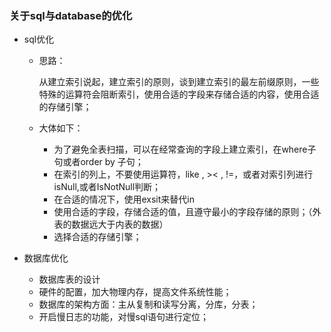 ### 关于sql与database的优化

- sql优化
  - 思路：

    从建立索引说起，建立索引的原则，谈到建立索引的最左前缀原则，一些特殊的运算符会阻断索引，使用合适的字段来存储合适的内容，使用合适的存储引擎；

  - 大体如下：

    - 为了避免全表扫描，可以在经常查询的字段上建立索引，在where子句或者order by 子句；
    - 在索引的列上，不要使用运算符，like , >< , !=，或者对索引列进行isNull,或者IsNotNull判断；
    - 在合适的情况下，使用exsit来替代in
    - 使用合适的字段，存储合适的值，且遵守最小的字段存储的原则；（外表的数据远大于内表的数据）
    - 选择合适的存储引擎；

- 数据库优化

  - 数据库表的设计
  - 硬件的配置，加大物理内存，提高文件系统性能；
  - 数据库的架构方面：主从复制和读写分离，分库，分表；
  - 开启慢日志的功能，对慢sql语句进行定位；